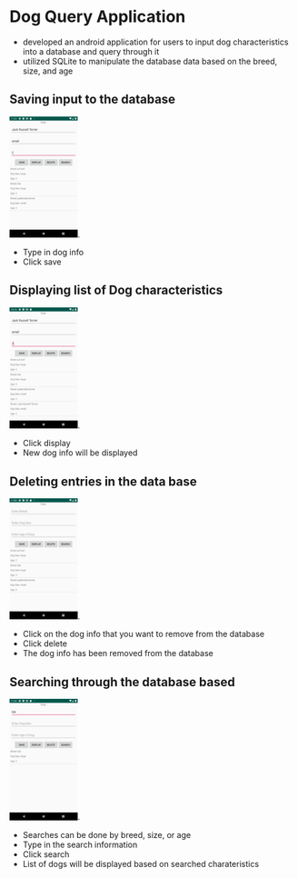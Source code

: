 # Dog Query Application
- developed an android application for users to input dog characteristics into a database and query through it
- utilized SQLite to manipulate the database data based on the breed, size, and age
## Saving input to the database
<img src=images/image7.png width= "120">.
- Type in dog info
- Click save
## Displaying list of Dog characteristics
<img src=images/image.png width= "120">.
- Click display
- New dog info will be displayed 
## Deleting entries in the data base
<img src=images/image6.png width= "120">.
- Click on the dog info that you want to remove from the database
- Click delete
- The dog info has been removed from the database
## Searching through the database based
<img src=images/image10.png width= "120">.
- Searches can be done by breed, size, or age
- Type in the search information
- Click search
- List of dogs will be displayed based on searched charateristics 
